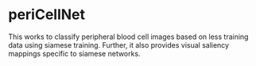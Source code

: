 # periCellNet
This works to classify peripheral blood cell images based on less training data using siamese training. Further, it also provides visual saliency mappings specific to siamese networks. 
